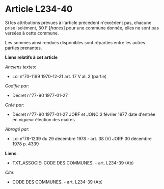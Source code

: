 # Article L234-40

Si les attributions prévues à l'article précédent n'excèdent pas, chacune prise isolément, 50 F [*francs*] pour une commune
donnée, elles ne sont pas versées à cette commune. 

Les sommes ainsi rendues disponibles sont réparties entre les autres parties prenantes.

**Liens relatifs à cet article**

_Anciens textes_:

  - Loi n°70-1199 1970-12-21 art. 17 V al. 2 (partie)

_Codifié par_:

  - Décret n°77-90 1977-01-27

_Créé par_:

  - Décret n°77-90 1977-01-27 JORF et JONC 3 février 1977 date d'entrée en vigueur élection des maires

_Abrogé par_:

  - Loi n°78-1239 du 29 décembre 1978 - art. 38 (V) JORF 30 décembre 1978 p. 4339

**Liens**:

  - TXT_ASSOCIE: CODE DES COMMUNES. - art. L234-39 (Ab)

_Cite_:

  - CODE DES COMMUNES. - art. L234-39 (Ab)
